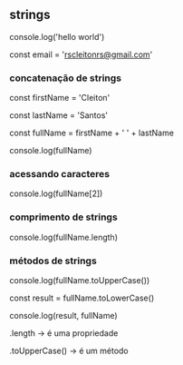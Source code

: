 ## strings

console.log('hello world')

const email = 'rscleitonrs@gmail.com'

### concatenação de strings

const firstName = 'Cleiton'

const lastName = 'Santos'

const fullName = firstName + ' ' + lastName

console.log(fullName)

### acessando caracteres 

console.log(fullName[2])


### comprimento de strings

console.log(fullName.length)

### métodos de strings

console.log(fullName.toUpperCase())

const result = fullName.toLowerCase()

console.log(result, fullName)

.length -> é uma propriedade

.toUpperCase() -> é um método

